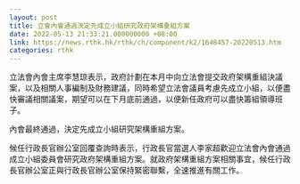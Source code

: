 ```yaml
---
layout: post
title: 立會內會通過決定先成立小組研究政府架構重組方案
date: 2022-05-13 21:33:21.000000000 +08:00
link: https://news.rthk.hk/rthk/ch/component/k2/1648457-20220513.htm
categories: rthk
---
```


立法會內會主席李慧琼表示，政府計劃在本月中向立法會提交政府架構重組決議案，以及相關人事編制及財務建議，同時希望立法會議員考慮先成立小組，以便盡快審議相關議案，期望可以在下月底前通過，以便新任政府可以盡快籌組領導班子。

內會最終通過，決定先成立小組研究架構重組方案。

候任行政長官辦公室回覆查詢時表示，行政長官當選人李家超歡迎立法會內會通過成立小組委員會研究政府架構重組方案。就政府架構重組方案相關事宜，候任行政長官辦公室正與行政長官辦公室保持緊密聯繫，全速推進有關工作。
